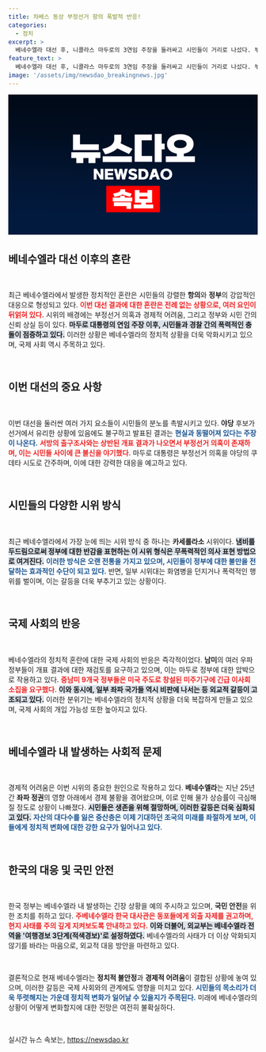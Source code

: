 ```yaml
---
title: 차베스 동상 부정선거 항의 폭발적 반응!
categories:
  - 정치
excerpt: >
  베네수엘라 대선 후, 니콜라스 마두로의 3연임 주장을 둘러싸고 시민들이 거리로 나섰다. 부정선거 의혹 속에서 격렬한 시위가 동시다발적으로 발생하며 피해자도 속출. 전통적인 카세롤라소 시위와 군경의 강경 대응이 격돌하는 가운데, 사회혼란의 진원지는 어디일까?
feature_text: >
  베네수엘라 대선 후, 니콜라스 마두로의 3연임 주장을 둘러싸고 시민들이 거리로 나섰다. 부정선거 의혹 속에서 격렬한 시위가 동시다발적으로 발생하며 피해자도 속출. 전통적인 카세롤라소 시위와 군경의 강경 대응이 격돌하는 가운데, 사회혼란의 진원지는 어디일까?
image: '/assets/img/newsdao_breakingnews.jpg'
---
```


<p><img src="/assets/img/newsdao_breakingnews.jpg" alt="implanttips 속보" /></p>

<h2 data-ke-size="size26">베네수엘라 대선 이후의 혼란</h2>

<p data-ke-size="size16">&nbsp;</p>

<p data-ke-size="size16">최근 베네수엘라에서 발생한 정치적인 혼란은 시민들의 강렬한 <b>항의</b>와 <b>정부</b>의 강압적인 대응으로 형성되고 있다. <b><span style="color: #ee2323;">이번 대선 결과에 대한 혼란은 전례 없는 상황으로, 여러 요인이 뒤얽혀 있다.</span></b> 시위의 배경에는 부정선거 의혹과 경제적 어려움, 그리고 정부와 시민 간의 신뢰 상실 등이 있다. <b><span style="background-color: #21538527;">마두로 대통령의 연임 주장 이후, 시민들과 경찰 간의 폭력적인 충돌이 점증하고 있다.</span></b> 이러한 상황은 베네수엘라의 정치적 상황을 더욱 악화시키고 있으며, 국제 사회 역시 주목하고 있다.</p>

<p data-ke-size="size16">&nbsp;</p>

<h2 data-ke-size="size26">이번 대선의 중요 사항</h2>

<p data-ke-size="size16">&nbsp;</p>

<p data-ke-size="size16">이번 대선을 둘러싼 여러 가지 요소들이 시민들의 분노를 촉발시키고 있다. <b>야당</b> 후보가 선거에서 유리한 상황에 있음에도 불구하고 발표된 결과는 <b><span style="color: #1a5490;">현실과 동떨어져 있다는 주장이 나온다.</span></b> <b><span style="color: #ee2323;">서방의 출구조사와는 상반된 개표 결과가 나오면서 부정선거 의혹이 존재하며, 이는 시민들 사이에 큰 불신을 야기했다.</span></b> 마두로 대통령은 부정선거 의혹을 야당의 쿠데타 시도로 간주하며, 이에 대한 강력한 대응을 예고하고 있다.</p>

<p data-ke-size="size16">&nbsp;</p>

<h2 data-ke-size="size26">시민들의 다양한 시위 방식</h2>

<p data-ke-size="size16">&nbsp;</p>

<p data-ke-size="size16">최근 베네수엘라에서 가장 눈에 띄는 시위 방식 중 하나는 <b>카세롤라소</b> 시위이다. <b><span style="background-color: #21538527;">냄비를 두드림으로써 정부에 대한 반감을 표현하는 이 시위 형식은 무폭력적인 의사 표현 방법으로 여겨진다.</span></b> <b><span style="color: #1a5490;">이러한 방식은 오랜 전통을 가지고 있으며, 시민들이 정부에 대한 불만을 전달하는 효과적인 수단이 되고 있다.</span></b> 반면, 일부 시위대는 화염병을 던지거나 폭력적인 행위를 벌이며, 이는 갈등을 더욱 부추기고 있는 상황이다.</p>

<p data-ke-size="size16">&nbsp;</p>

<h2 data-ke-size="size26">국제 사회의 반응</h2>

<p data-ke-size="size16">&nbsp;</p>

<p data-ke-size="size16">베네수엘라의 정치적 혼란에 대한 국제 사회의 반응은 즉각적이었다. <b>남미</b>의 여러 우파 정부들이 개표 결과에 대한 재검토를 요구하고 있으며, 이는 마두로 정부에 대한 압박으로 작용하고 있다. <b><span style="color: #ee2323;">중남미 9개국 정부들은 미국 주도로 창설된 미주기구에 긴급 이사회 소집을 요구했다.</span></b> <b><span style="background-color: #21538527;">이와 동시에, 일부 좌파 국가들 역시 비판에 나서는 등 외교적 갈등이 고조되고 있다.</span></b> 이러한 분위기는 베네수엘라의 정치적 상황을 더욱 복잡하게 만들고 있으며, 국제 사회의 개입 가능성 또한 높아지고 있다.</p>

<p data-ke-size="size16">&nbsp;</p>

<h2 data-ke-size="size26">베네수엘라 내 발생하는 사회적 문제</h2>

<p data-ke-size="size16">&nbsp;</p>

<p data-ke-size="size16">경제적 어려움은 이번 시위의 중요한 원인으로 작용하고 있다. <b>베네수엘라</b>는 지난 25년 간 <b>좌파 정권</b>의 영향 아래에서 경제 불황을 겪어왔으며, 이로 인해 물가 상승률이 극심해질 정도로 상황이 나빠졌다. <b><span style="background-color: #21538527;">시민들은 생존을 위해 절망하며, 이러한 갈등은 더욱 심화되고 있다.</span></b> <b><span style="color: #1a5490;">자산의 대다수를 잃은 중산층은 이제 기대하던 조국의 미래를 좌절하게 보며, 이들에게 정치적 변화에 대한 강한 요구가 일어나고 있다.</span></b></p>

<p data-ke-size="size16">&nbsp;</p>

<h2 data-ke-size="size26">한국의 대응 및 국민 안전</h2>

<p data-ke-size="size16">&nbsp;</p>

<p data-ke-size="size16">한국 정부는 베네수엘라 내 발생하는 긴장 상황을 예의 주시하고 있으며, <b>국민 안전</b>을 위한 조치를 취하고 있다. <b><span style="color: #ee2323;">주베네수엘라 한국 대사관은 동포들에게 외출 자제를 권고하며, 현지 사태를 주의 깊게 지켜보도록 안내하고 있다.</span></b> <b><span style="background-color: #21538527;">이와 더불어, 외교부는 베네수엘라 전역을 '여행경보 3단계(적색경보)'로 설정하였다.</span></b> 베네수엘라의 사태가 더 이상 악화되지 않기를 바라는 마음으로, 외교적 대응 방안을 마련하고 있다.</p>

<p data-ke-size="size16">&nbsp;</p>

<p data-ke-size="size16">결론적으로 현재 베네수엘라는 <b>정치적 불안정</b>과 <b>경제적 어려움</b>이 결합된 상황에 놓여 있으며, 이러한 갈등은 국제 사회와의 관계에도 영향을 미치고 있다. <b><span style="color: #1a5490;">시민들의 목소리가 더욱 뚜렷해지는 가운데 정치적 변화가 일어날 수 있을지가 주목된다.</span></b> 미래에 베네수엘라의 상황이 어떻게 변화할지에 대한 전망은 여전히 불확실하다.</p>

<p data-ke-size="size16">&nbsp;</p>
실시간 뉴스 속보는, <a href="https://newsdao.kr" rel="dofollow">https://newsdao.kr</a>


